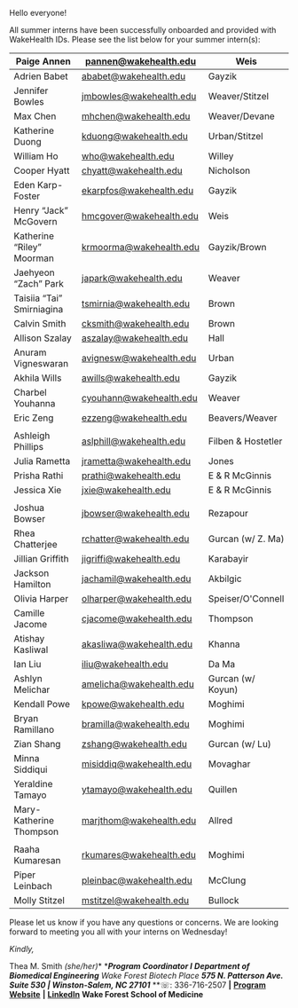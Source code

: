 Hello everyone!

 

All summer interns have been successfully onboarded and provided with WakeHealth IDs. Please see the list below for your summer intern(s):

 

| Paige Annen               | pannen@wakehealth.edu   | Weis               |
| ------------------------- | ----------------------- | ------------------ |
| Adrien Babet              | ababet@wakehealth.edu   | Gayzik             |
| Jennifer Bowles           | jmbowles@wakehealth.edu | Weaver/Stitzel     |
| Max Chen                  | mhchen@wakehealth.edu   | Weaver/Devane      |
| Katherine Duong           | kduong@wakehealth.edu   | Urban/Stitzel      |
| William Ho                | who@wakehealth.edu      | Willey             |
| Cooper Hyatt              | chyatt@wakehealth.edu   | Nicholson          |
| Eden Karp-Foster          | ekarpfos@wakehealth.edu | Gayzik             |
| Henry “Jack” McGovern     | hmcgover@wakehealth.edu | Weis               |
| Katherine “Riley” Moorman | krmoorma@wakehealth.edu | Gayzik/Brown       |
| Jaehyeon “Zach” Park      | japark@wakehealth.edu   | Weaver             |
| Taisiia “Tai” Smirniagina | tsmirnia@wakehealth.edu | Brown              |
| Calvin Smith              | cksmith@wakehealth.edu  | Brown              |
| Allison Szalay            | aszalay@wakehealth.edu  | Hall               |
| Anuram Vigneswaran        | avignesw@wakehealth.edu | Urban              |
| Akhila Wills              | awills@wakehealth.edu   | Gayzik             |
| Charbel Youhanna          | cyouhann@wakehealth.edu | Weaver             |
| Eric Zeng                 | ezzeng@wakehealth.edu   | Beavers/Weaver     |
|                           |                         |                    |
| Ashleigh Phillips         | aslphill@wakehealth.edu | Filben & Hostetler |
| Julia Rametta             | jrametta@wakehealth.edu | Jones              |
| Prisha Rathi              | prathi@wakehealth.edu   | E & R McGinnis     |
| Jessica Xie               | jxie@wakehealth.edu     | E & R McGinnis     |
|                           |                         |                    |
| Joshua Bowser             | jbowser@wakehealth.edu  | Rezapour           |
| Rhea Chatterjee           | rchatter@wakehealth.edu | Gurcan (w/ Z. Ma)  |
| Jillian Griffith          | jigriffi@wakehealth.edu | Karabayir          |
| Jackson Hamilton          | jachamil@wakehealth.edu | Akbilgic           |
| Olivia Harper             | olharper@wakehealth.edu | Speiser/O'Connell  |
| Camille Jacome            | cjacome@wakehealth.edu  | Thompson           |
| Atishay Kasliwal          | akasliwa@wakehealth.edu | Khanna             |
| Ian Liu                   | iliu@wakehealth.edu     | Da Ma              |
| Ashlyn Melichar           | amelicha@wakehealth.edu | Gurcan (w/ Koyun)  |
| Kendall Powe              | kpowe@wakehealth.edu    | Moghimi            |
| Bryan Ramillano           | bramilla@wakehealth.edu | Moghimi            |
| Zian Shang                | zshang@wakehealth.edu   | Gurcan (w/ Lu)     |
| Minna Siddiqui            | misiddiq@wakehealth.edu | Movaghar           |
| Yeraldine Tamayo          | ytamayo@wakehealth.edu  | Quillen            |
| Mary-Katherine Thompson   | marjthom@wakehealth.edu | Allred             |
|                           |                         |                    |
| Raaha Kumaresan           | rkumares@wakehealth.edu | Moghimi            |
| Piper Leinbach            | pleinbac@wakehealth.edu | McClung            |
| Molly Stitzel             | mstitzel@wakehealth.edu | Bullock            |

 

Please let us know if you have any questions or concerns. We are looking forward to meeting you all with your interns on Wednesday!

 

*Kindly,*

Thea M. Smith *(she/her)**
****Program Coordinator I**
***Department of Biomedical Engineering**
*Wake Forest Biotech Place***
***575 N. Patterson Ave. Suite 530 | Winston-Salem, NC 27101***
**☏: 336-716-2507 **|** **[Program Website](https://school.wakehealth.edu/Departments/Biomedical-Engineering/Center-for-Injury-Biomechanics/Summer-Research-Opportunities)** **|** **[LinkedIn](http://www.linkedin.com/company/wakeforest-bme)**
**Wake Forest School of Medicine**

 